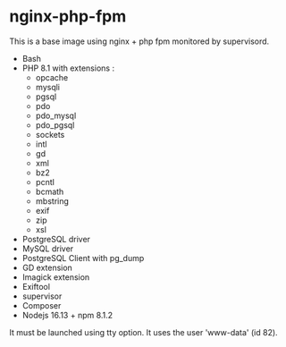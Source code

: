 # nginx-php-fpm

This is a base image using nginx + php fpm monitored by supervisord.

- Bash
- PHP 8.1 with extensions : 
  - opcache
  - mysqli
  - pgsql
  - pdo
  - pdo_mysql
  - pdo_pgsql
  - sockets
  - intl
  - gd
  - xml
  - bz2
  - pcntl
  - bcmath
  - mbstring
  - exif
  - zip
  - xsl
- PostgreSQL driver
- MySQL driver
- PostgreSQL Client with pg_dump
- GD extension
- Imagick extension
- Exiftool
- supervisor
- Composer
- Nodejs 16.13 + npm 8.1.2

It must be launched using tty option.
It uses the user 'www-data' (id 82).
